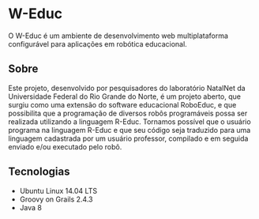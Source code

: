 # W-Educ

O W-Educ é um ambiente de desenvolvimento web multiplataforma configurável para aplicações em robótica educacional.

## Sobre

Este projeto, desenvolvido por pesquisadores do laboratório NatalNet da Universidade Federal do Rio Grande do Norte, é um projeto aberto, que surgiu como uma extensão do software educacional RoboEduc, e que possibilita que a programação de diversos robôs programáveis possa ser realizada utilizando a linguagem R-Educ. Tornamos possível que o usuário programa na linguagem R-Educ e que seu código seja traduzido para uma linguagem cadastrada por um usuário professor, compilado e em seguida enviado e/ou executado pelo robô.

## Tecnologias

- Ubuntu Linux 14.04 LTS
- Groovy on Grails 2.4.3
- Java 8
